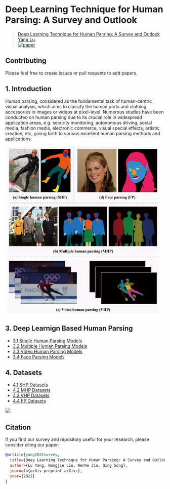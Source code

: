 # Deep Learning Technique for Human Parsing: A Survey and Outlook

> [Deep Learning Technique for Human Parsing: A Survey and Outlook]() <br>
> [Yang Lu](https://). <br>
> [![paper](https://img.shields.io/badge/Paper-arxiv-b31b1b)](https://)

## Contributing 

Please feel free to create issues or pull requests to add papers.

## 1. Introduction
Human parsing, considered as the fundamental task of human-centric visual analysis, which aims to classify the human parts and clothing accessories in images or videos at pixel-level. Numerous studies have been conducted on human parsing due to its crucial role in widespread application areas, e.g. security monitoring, autonomous driving, social media, fashion media, electronic commerce, visual special effects, artistic creation, etc, giving birth to various excellent human parsing methods and applications. 


<p align="center">
  <img src="overview.png" width="500">
</p>


## 3.  Deep Learnign Based Human Parsing
- [3.1 Single Human Parsing Models](https://github.com/soeaver/awesome-human-parsing/blob/main/3-HP.md#31-Single-Human-Parsing-Models)
- [3.2 Multiple Human Parsing Models](https://github.com/soeaver/awesome-human-parsing/blob/main/3-HP.md#32-Multiple-Human-Parsing-Models)
- [3.3 Video Human Parsing Models](https://github.com/soeaver/awesome-human-parsing/blob/main/3-HP.md#33-Video-Human-Parsing-Models)
- [3.4 Face Parsing Models](https://github.com/soeaver/awesome-human-parsing/blob/main/3-HP.md#34-Face-Parsing-Models)

## 4. Datasets
- [4.1 SHP Datasets](https://github.com/soeaver/awesome-human-parsing/blob/main/4-Datasets.md#41-SHP-Datasets)
- [4.2 MHP Datasets](https://github.com/soeaver/awesome-human-parsing/blob/main/4-Datasets.md#42-MHP-Datasets)
- [4.3 VHP Datasets](https://github.com/soeaver/awesome-human-parsing/blob/main/4-Datasets.md#43-VHP-Datasets)
- [4.4 FP Datasets](https://github.com/soeaver/awesome-human-parsing/blob/main/4-Datasets.md#44-FP-Datasets)

![](dataset.png)

## Citation

If you find our survey and repository useful for your research, please consider citing our paper:
```bibtex
@article{yang2022survey,
  title={Deep Learning Technique for Human Parsing: A Survey and Outlook},
  author={Lu Yang, Hongjie Liu, Wenhe Jia, Qing Song},
  journal={arXiv preprint arXiv:},
  year={2022}
}
```
